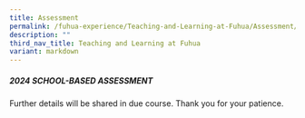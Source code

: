 ```yaml
---
title: Assessment
permalink: /fuhua-experience/Teaching-and-Learning-at-Fuhua/Assessment/
description: ""
third_nav_title: Teaching and Learning at Fuhua
variant: markdown
---
```

##### **2024 SCHOOL-BASED ASSESSMENT**

Further details will be shared in due course. Thank you for your patience.